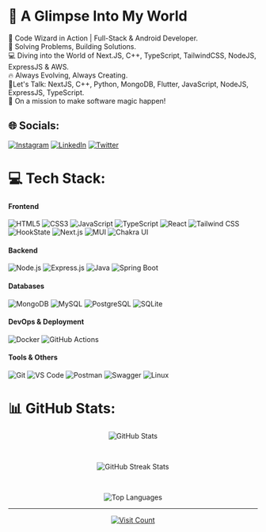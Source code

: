 # 🌟 A Glimpse Into My World
🚀 Code Wizard in Action | Full-Stack & Android Developer.<br>🧩 Solving Problems, Building Solutions. <br>💻 Diving into the World of Next.JS, C++, TypeScript, TailwindCSS, NodeJS, ExpressJS & AWS. <br>🔥 Always Evolving, Always Creating. <br>🧠Let's Talk: NextJS, C++, Python, MongoDB, Flutter, JavaScript, NodeJS, ExpressJS, TypeScript. <br>🎯 On a mission to make software magic happen!

## 🌐 Socials:
 [![Instagram](https://img.shields.io/badge/Instagram-%23E4405F.svg?logo=Instagram&logoColor=white)](https://instagram.com/yuvis_22/) [![LinkedIn](https://img.shields.io/badge/LinkedIn-%230077B5.svg?logo=linkedin&logoColor=white)](https://www.linkedin.com/in/yuvis22/)  [![Twitter](https://img.shields.io/badge/Twitter-%231DA1F2.svg?logo=Twitter&logoColor=white)](https://twitter.com/Yuvis222) 



# 💻 Tech Stack:
#### Frontend
![HTML5](https://img.shields.io/badge/-HTML5-E34F26?style=flat&logo=html5&logoColor=white)
![CSS3](https://img.shields.io/badge/-CSS3-1572B6?style=flat&logo=css3)
![JavaScript](https://img.shields.io/badge/-JavaScript-F7DF1E?style=flat&logo=javascript&logoColor=black)
![TypeScript](https://img.shields.io/badge/-TypeScript-007ACC?style=flat&logo=typescript&logoColor=white)
![React](https://img.shields.io/badge/-React-61DAFB?style=flat&logo=react&logoColor=black)
![Tailwind CSS](https://img.shields.io/badge/-TailwindCSS-38B2AC?style=flat&logo=tailwind-css&logoColor=black)
![HookState](https://img.shields.io/badge/-HookState-FF8C00?style=flat&logo=react&logoColor=white)
![Next.js](https://img.shields.io/badge/-Next.js-000000?style=flat&logo=nextdotjs&logoColor=white)
![MUI](https://img.shields.io/badge/-MUI-007FFF?style=flat&logo=mui&logoColor=white)
![Chakra UI](https://img.shields.io/badge/-ChakraUI-38B2AC?style=flat&logo=chakra-ui&logoColor=white)

#### Backend
![Node.js](https://img.shields.io/badge/-Node.js-339933?style=flat&logo=node.js&logoColor=white)
![Express.js](https://img.shields.io/badge/-Express.js-404D59?style=flat&logo=express)
![Java](https://img.shields.io/badge/-Java-007396?style=flat&logo=java&logoColor=white)
![Spring Boot](https://img.shields.io/badge/-Spring%20Boot-6DB33F?style=flat&logo=spring-boot&logoColor=white)

#### Databases
![MongoDB](https://img.shields.io/badge/-MongoDB-4DB33D?style=flat&logo=mongodb&logoColor=white)
![MySQL](https://img.shields.io/badge/-MySQL-4479A1?style=flat&logo=mysql&logoColor=white)
![PostgreSQL](https://img.shields.io/badge/-PostgreSQL-336791?style=flat&logo=postgresql&logoColor=white)
![SQLite](https://img.shields.io/badge/-SQLite-003B57?style=flat&logo=sqlite&logoColor=white)

#### DevOps & Deployment
![Docker](https://img.shields.io/badge/-Docker-2496ED?style=flat&logo=docker&logoColor=white)
![GitHub Actions](https://img.shields.io/badge/-GitHub%20Actions-2088FF?style=flat&logo=github-actions&logoColor=white)

#### Tools & Others
![Git](https://img.shields.io/badge/-Git-F05032?style=flat&logo=git&logoColor=white)
![VS Code](https://img.shields.io/badge/-VS%20Code-007ACC?style=flat&logo=visual-studio-code)
![Postman](https://img.shields.io/badge/-Postman-FF6C37?style=flat&logo=postman&logoColor=white)
![Swagger](https://img.shields.io/badge/-Swagger-85EA2D?style=flat&logo=swagger&logoColor=black)
![Linux](https://img.shields.io/badge/-Linux-FCC624?style=flat&logo=linux&logoColor=black)




# 📊 GitHub Stats:

<p align="center">
  <img src="https://github-readme-stats.vercel.app/api?username=yuvis22&theme=dark&hide_border=false&include_all_commits=true&count_private=true" alt="GitHub Stats">
</p>
<br>
<p align="center">
  <img src="https://github-readme-streak-stats.herokuapp.com/?user=yuvis22&theme=dark&hide_border=false" alt="GitHub Streak Stats">
</p>
<br>
<p align="center">
  <img src="https://github-readme-stats.vercel.app/api/top-langs/?username=yuvis22&theme=dark&hide_border=false&include_all_commits=true&count_private=true&layout=compact" alt="Top Languages">
</p>


---
<p align="center">
  <a href="https://visitcount.itsvg.in/api?id=yuvis22&icon=0&color=0">
    <img src="https://visitcount.itsvg.in/api?id=yuvis22&icon=0&color=0" alt="Visit Count">
  </a>
</p>
